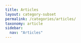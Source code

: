 ```yaml
---
title: Articles
layout: category-subset
permalink: /categories/articles/
taxonomy: article
sidebar:
  nav: "Articles"
---
```

